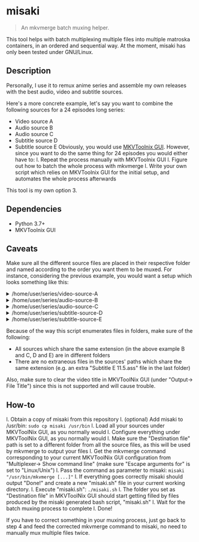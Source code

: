 # misaki
> An mkvmerge batch muxing helper.

This tool helps with batch multiplexing multiple files into multiple matroska containers, in an ordered and sequential way.
At the moment, misaki has only been tested under GNU/Linux.

## Description
Personally, I use it to remux anime series and assemble my own releases with the best audio, video and subtitle sources.

Here's a more concrete example, let's say you want to combine the following sources for a 24 episodes long series:
* Video source A
* Audio source B
* Audio source C
* Subtitle source D
* Subtitle source E
Obviously, you would use [MKVToolnix GUI](https://mkvtoolnix.download/). However, since you want to do the same thing for 24 episodes you would either have to:
l. Repeat the process manually with MKVToolnix GUI
l. Figure out how to batch the whole process with mkvmerge
l. Write your own script which relies on MKVToolnix GUI for the initial setup, and automates the whole process afterwards

This tool is my own option 3.

## Dependencies
* Python 3.7+
* MKVToolnix GUI

## Caveats
Make sure all the different source files are placed in their respective folder and named according to the order you want them to be muxed.
For instance, considering the previous example, you would want a setup which looks something like this:

<details>
    <summary>/home/user/series/video-source-A</summary>
l. Video A 01.mkv
l. Video A 02.mkv
l. Video A 03.mkv
l. Video A 04.mkv
l. Video A 05.mkv
l. Video A 06.mkv
l. Video A 07.mkv
l. Video A 08.mkv
l. Video A 09.mkv
l. Video A 10.mkv
l. Video A 11.mkv
l. Video A 12.mkv
l. Video A 13.mkv
l. Video A 14.mkv
l. Video A 15.mkv
l. Video A 16.mkv
l. Video A 17.mkv
l. Video A 18.mkv
l. Video A 19.mkv
l. Video A 20.mkv
l. Video A 21.mkv
l. Video A 22.mkv
l. Video A 23.mkv
l. Video A 24.mkv
</details>

<details>
    <summary>/home/user/series/audio-source-B</summary>
l. Audio B 01.flac
l. Audio B 02.flac
l. Audio B 03.flac
l. Audio B 04.flac
l. Audio B 05.flac
l. Audio B 06.flac
l. Audio B 07.flac
l. Audio B 08.flac
l. Audio B 09.flac
l. Audio B 10.flac
l. Audio B 11.flac
l. Audio B 12.flac
l. Audio B 13.flac
l. Audio B 14.flac
l. Audio B 15.flac
l. Audio B 16.flac
l. Audio B 17.flac
l. Audio B 18.flac
l. Audio B 19.flac
l. Audio B 20.flac
l. Audio B 21.flac
l. Audio B 22.flac
l. Audio B 23.flac
l. Audio B 24.flac
</details>

<details>
    <summary>/home/user/series/audio-source-C</summary>
l. Audio C 01.flac
l. Audio C 02.flac
l. Audio C 03.flac
l. Audio C 04.flac
l. Audio C 05.flac
l. Audio C 06.flac
l. Audio C 07.flac
l. Audio C 08.flac
l. Audio C 09.flac
l. Audio C 10.flac
l. Audio C 11.flac
l. Audio C 12.flac
l. Audio C 13.flac
l. Audio C 14.flac
l. Audio C 15.flac
l. Audio C 16.flac
l. Audio C 17.flac
l. Audio C 18.flac
l. Audio C 19.flac
l. Audio C 20.flac
l. Audio C 21.flac
l. Audio C 22.flac
l. Audio C 23.flac
l. Audio C 24.flac
</details>

<details>
    <summary>/home/user/series/subtitle-source-D</summary>
l. Subtitle D 01.ass
l. Subtitle D 02.ass
l. Subtitle D 03.ass
l. Subtitle D 04.ass
l. Subtitle D 05.ass
l. Subtitle D 06.ass
l. Subtitle D 07.ass
l. Subtitle D 08.ass
l. Subtitle D 09.ass
l. Subtitle D 10.ass
l. Subtitle D 11.ass
l. Subtitle D 12.ass
l. Subtitle D 13.ass
l. Subtitle D 14.ass
l. Subtitle D 15.ass
l. Subtitle D 16.ass
l. Subtitle D 17.ass
l. Subtitle D 18.ass
l. Subtitle D 19.ass
l. Subtitle D 20.ass
l. Subtitle D 21.ass
l. Subtitle D 22.ass
l. Subtitle D 23.ass
l. Subtitle D 24.ass
</details>

<details>
    <summary>/home/user/series/subtitle-source-E</summary>
l. Subtitle E 01.ass
l. Subtitle E 02.ass
l. Subtitle E 03.ass
l. Subtitle E 04.ass
l. Subtitle E 05.ass
l. Subtitle E 06.ass
l. Subtitle E 07.ass
l. Subtitle E 08.ass
l. Subtitle E 09.ass
l. Subtitle E 10.ass
l. Subtitle E 11.ass
l. Subtitle E 12.ass
l. Subtitle E 13.ass
l. Subtitle E 14.ass
l. Subtitle E 15.ass
l. Subtitle E 16.ass
l. Subtitle E 17.ass
l. Subtitle E 18.ass
l. Subtitle E 19.ass
l. Subtitle E 20.ass
l. Subtitle E 21.ass
l. Subtitle E 22.ass
l. Subtitle E 23.ass
l. Subtitle E 24.ass
</details>

Because of the way this script enumerates files in folders, make sure of the following:
* All sources which share the same extension (in the above example B and C, D and E) are in different folders
* There are no extraneous files in the sources' paths which share the same extension (e.g. an extra "Subtitle E 11.5.ass" file in the last folder)

Also, make sure to clear the video title in MKVToolNix GUI (under "Output-> File Title") since this is not supported and will cause trouble.

## How-to
l. Obtain a copy of misaki from this repository
l. (optional) Add misaki to /usr/bin: `sudo cp misaki /usr/bin`
l. Load all your sources under MKVToolNix GUI, as you normally would
l. Configure everything under MKVToolNix GUI, as you normally would
l. Make sure the "Destination file" path is set to a different folder from all the source files, as this will be used by mkvmerge to output your files
l. Get the mkvmerge command corresponding to your current MKVToolNix GUI configuration from "Multiplexer-> Show command line" (make sure "Escape arguments for" is set to "Linux/Unix")
l. Pass the command as parameter to misaki: `misaki "/usr/bin/mkvmerge [...]"`
l. If everything goes correctly misaki should output "Done!" and create a new "misaki.sh" file in your current working directory.
l. Execute "misaki.sh": `./misaki.sh`
l. The folder you set as "Destination file" in MKVToolNix GUI should start getting filled by files produced by the misaki generated bash script, "misaki.sh"
l. Wait for the batch muxing process to complete
l. Done!

If you have to correct something in your muxing process, just go back to step 4 and feed the corrected mkvmerge command to misaki, no need to manually mux multiple files twice.